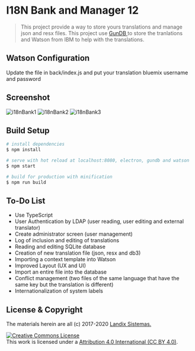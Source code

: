 # I18N Bank and Manager 12

> This project provide a way to store yours translations and manage json and resx files. This project use <a href="http://gun.js.org/"> GunDB </a> to store the tranlations and Watson from IBM to help with the translations.

## Watson Configuration
Update the file in back/index.js and put your translation bluemix username and password

## Screenshot

<img alt="i18nBank1" style="border-width:0" src="http://www.landix.com.br/cdn/i18nBank/i18nBank1.png" />
<img alt="i18nBank2" style="border-width:0" src="http://www.landix.com.br/cdn/i18nBank/i18nBank2.png" />
<img alt="i18nBank3" style="border-width:0" src="http://www.landix.com.br/cdn/i18nBank/i18nBank3.png" />

## Build Setup

``` bash
# install dependencies
$ npm install

# serve with hot reload at localhost:8080, electron, gundb and watson
$ npm start

# build for production with minification
$ npm run build
```

## To-Do List

* Use TypeScript
* User Authentication by LDAP (user reading, user editing and external translator)
* Create administrator screen (user management)
* Log of inclusion and editing of translations
* Reading and editing SQLite database
* Creation of new translation file (json, resx and db3)
* Importing a context template into Watson
* Improved Layout (UX and UI)
* Import an entire file into the database
* Conflict management (two files of the same language that have the same key but the translation is different)
* Internationalization of system labels

## License & Copyright

The materials herein are all (c) 2017-2020 <a href="http://www.landix.com.br"> Landix Sistemas. </a>

<a rel="license" href="https://creativecommons.org/licenses/by/4.0/"><img alt="Creative Commons License" style="border-width:0" src="https://licensebuttons.net/l/by/4.0/88x31.png" /></a><br />This work is licensed under a <a rel="license" href="https://creativecommons.org/licenses/by/4.0/">Attribution 4.0 International (CC BY 4.0)</a>.
